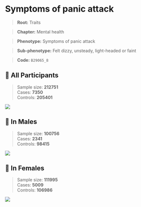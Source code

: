 # Symptoms of panic attack
> **Root:** Traits  

> **Chapter:** Mental health  

> **Phenotype:** Symptoms of panic attack  

> **Sub-phenotype:** Felt dizzy, unsteady, light-headed or faint  

> **Code:** `B29065_8`

## 🧪 All Participants  
> Sample size: **212751**  
> Cases: **7350**  
> Controls: **205401**
<img src="/Traits/Figures/ALL/B29065_8.png"/>
<CsvTable src="/Traits/Data/ALL/LG_B29065_8.csv" label="🔍 View full results" />

## 👨 In Males  
> Sample size: **100756**  
> Cases: **2341**  
> Controls: **98415**
<img src="/Traits/Figures/Male/B29065_8.png"/>
<CsvTable src="/Traits/Data/Male/LG_B29065_8.csv" label="🔍 View full results" />

## 👩 In Females  
> Sample size: **111995**  
> Cases: **5009**  
> Controls: **106986**
<img src="/Traits/Figures/Female/B29065_8.png"/>
<CsvTable src="/Traits/Data/Female/LG_B29065_8.csv" label="🔍 View full results" />
